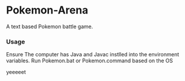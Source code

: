 # Pokemon-Arena
A text based Pokemon battle game.
### Usage
Ensure The computer has Java and Javac instlled into the environment variables.
Run Pokemon.bat or Pokemon.command based on the OS

yeeeeet
